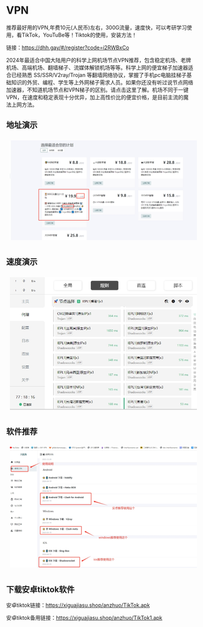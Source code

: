 # VPN
推荐最好用的VPN,年费10元(人民币)左右，300G流量，速度快，可以考研学习使用，看TikTok，YouTuBe等！Tiktok的使用，安装方法！

链接：https://dhh.gay/#/register?code=i2RWBxCo

2024年最适合中国大陆用户的科学上网机场节点VPN推荐，包含稳定机场、老牌机场、高端机场、翻墙梯子、流媒体解锁机场等等。科学上网的便宜梯子加速器适合已经熟悉 SS/SSR/V2ray/Trojan 等翻墙网络协议，掌握了手机pc电脑挂梯子基础知识的外贸、编程、学生等上外网梯子需求人员。如果你还没有听过说节点网络加速器，不知道机场节点和VPN梯子的区别。请点击这里了解。机场不同于一键VPN，在速度和稳定表现十分优异，加上高性价比的便宜价格，是目前主流的魔法上网方法。

## 地址演示
<div>
  <img style="margin:10px" src="./04.png" alt="drawing" />
</div>

## 速度演示
<div>
  <img style="margin:10px" src="./05.png" alt="drawing" />
</div>

## 软件推荐
<div>
  <img style="margin:10px" src="./06.png" alt="drawing" />
</div>

## 下载安卓tiktok软件
安卓tiktok链接：https://xiguajiasu.shop/anzhuo/TikTok.apk

安卓tiktok备用链接：https://xiguajiasu.shop/anzhuo/TikTok1.apk
